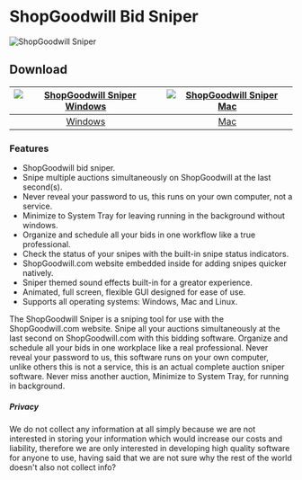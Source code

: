 # ShopGoodwill Bid Sniper
![ShopGoodwill Sniper](https://github.com/Auction-Sniper/ShopGoodwill/blob/main/images/shopgoodwillsniper2.png?raw=true)
## Download
[![ShopGoodwill Sniper Windows](https://github.com/Auction-Sniper/ShopGoodwill/blob/main/images/auctionsniper-windows.png?raw=true)](https://apps.microsoft.com/detail/9NLHNKNJM66J)  |  [![ShopGoodwill Sniper Mac](https://github.com/Auction-Sniper/ShopGoodwill/blob/main/images/auctionsniper-mac.png?raw=true)](https://github.com/appdownloads/software/raw/main/shopgoodwill-sniper-mac.zip)
:-------------------------:|:-------------------------:
[Windows](https://apps.microsoft.com/detail/9NLHNKNJM66J)             |  [Mac](https://github.com/appdownloads/software/raw/main/shopgoodwill-sniper-mac.zip)
### Features
- ShopGoodwill bid sniper.
- Snipe multiple auctions simultaneously on ShopGoodwill at the last second(s).
- Never reveal your password to us, this runs on your own computer, not a service.
- Minimize to System Tray for leaving running in the background without windows.
- Organize and schedule all your bids in one workflow like a true professional.
- Check the status of your snipes with the built-in snipe status indicators.
- ShopGoodwill.com website embedded inside for adding snipes quicker natively.
- Sniper themed sound effects built-in for a greator experience.
- Animated, full screen, flexible GUI designed for ease of use.
- Supports all operating systems: Windows, Mac and Linux.

The ShopGoodwill Sniper is a sniping tool for use with the ShopGoodwill.com website. Snipe all your auctions simultaneously at the last second on ShopGoodwill.com with this bidding software. Organize and schedule all your bids in one workplace like a real professional. Never reveal your password to us, this software runs on your own computer, unlike others this is not a service, this is an actual complete auction sniper software. Never miss another auction, Minimize to System Tray, for running in background.
##### Privacy
We do not collect any information at all simply because we are not interested in storing your information which would increase our costs and liability, therefore we are only interested in developing high quality software for anyone to use, having said that we are not sure why the rest of the world doesn't also not collect info?
